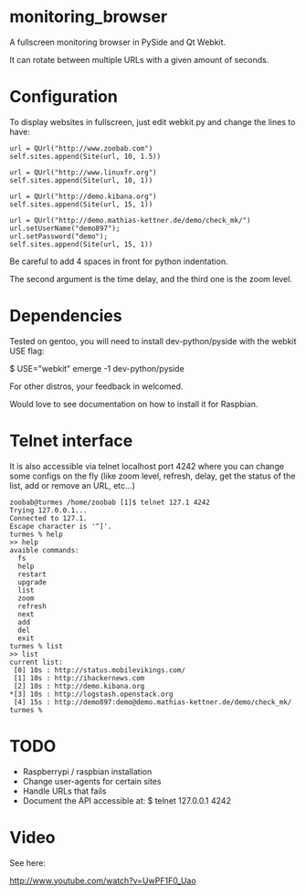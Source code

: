 monitoring_browser
==================

A fullscreen monitoring browser in PySide and Qt Webkit.

It can rotate between multiple URLs with a given amount of seconds.

Configuration
=============

To display websites in fullscreen, just edit webkit.py and change the lines to have:

    url = QUrl("http://www.zoobab.com")
    self.sites.append(Site(url, 10, 1.5))
    
    url = QUrl("http://www.linuxfr.org")
    self.sites.append(Site(url, 10, 1))

    url = QUrl("http://demo.kibana.org")
    self.sites.append(Site(url, 15, 1))

    url = QUrl("http://demo.mathias-kettner.de/demo/check_mk/")
    url.setUserName("demo897");
    url.setPassword("demo");
    self.sites.append(Site(url, 15, 1))

Be careful to add 4 spaces in front for python indentation.

The second argument is the time delay, and the third one is the zoom level.

Dependencies
============

Tested on gentoo, you will need to install dev-python/pyside with the webkit USE flag:

$ USE="webkit" emerge -1 dev-python/pyside

For other distros, your feedback in welcomed.

Would love to see documentation on how to install it for Raspbian.

Telnet interface
================

It is also accessible via telnet localhost port 4242 where you can change some
configs on the fly (like zoom level, refresh, delay, get the status of the
list, add or remove an URL, etc...)

    zoobab@turmes /home/zoobab [1]$ telnet 127.1 4242
    Trying 127.0.0.1...
    Connected to 127.1.
    Escape character is '^]'.
    turmes % help
    >> help
    avaible commands:
      fs
      help
      restart
      upgrade
      list
      zoom
      refresh
      next
      add
      del
      exit
    turmes % list
    >> list
    current list:
     [0] 10s : http://status.mobilevikings.com/
     [1] 10s : http://ihackernews.com
     [2] 10s : http://demo.kibana.org
    *[3] 10s : http://logstash.openstack.org
     [4] 15s : http://demo897:demo@demo.mathias-kettner.de/demo/check_mk/
    turmes %

TODO
====

* Raspberrypi / raspbian installation
* Change user-agents for certain sites
* Handle URLs that fails
* Document the API accessible at: $ telnet 127.0.0.1 4242 

Video
=====

See here:

http://www.youtube.com/watch?v=UwPF1F0_Uao
